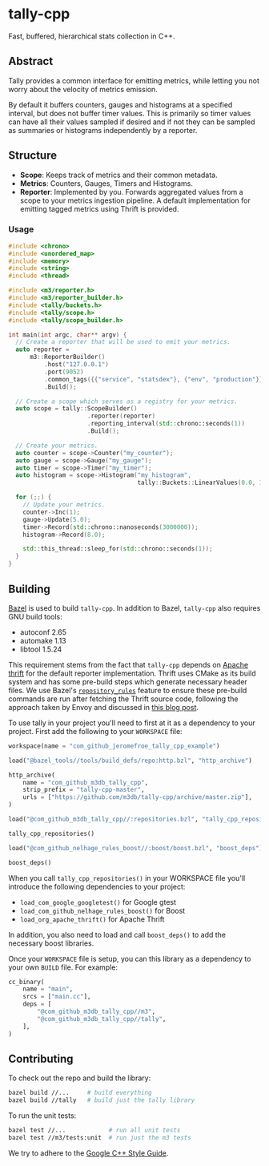 # tally-cpp

Fast, buffered, hierarchical stats collection in C++.

## Abstract

Tally provides a common interface for emitting metrics, while letting you not worry about the
velocity of metrics emission.

By default it buffers counters, gauges and histograms at a specified interval, but does not
buffer timer values.  This is primarily so timer values can have all their values sampled
if desired and if not they can be sampled as summaries or histograms independently by a reporter.

## Structure

- **Scope**: Keeps track of metrics and their common metadata.
- **Metrics**: Counters, Gauges, Timers and Histograms.
- **Reporter**: Implemented by you. Forwards aggregated values from a scope to your metrics
ingestion pipeline. A default implementation for emitting tagged metrics using Thrift is provided.

### Usage

```c++
#include <chrono>
#include <unordered_map>
#include <memory>
#include <string>
#include <thread>

#include <m3/reporter.h>
#include <m3/reporter_builder.h>
#include <tally/buckets.h>
#include <tally/scope.h>
#include <tally/scope_builder.h>

int main(int argc, char** argv) {
  // Create a reporter that will be used to emit your metrics.
  auto reporter =
      m3::ReporterBuilder()
          .host("127.0.0.1")
          .port(9052)
          .common_tags({{"service", "statsdex"}, {"env", "production"}})
          .Build();

  // Create a scope which serves as a registry for your metrics.
  auto scope = tally::ScopeBuilder()
                      .reporter(reporter)
                      .reporting_interval(std::chrono::seconds(1))
                      .Build();

  // Create your metrics.
  auto counter = scope->Counter("my_counter");
  auto gauge = scope->Gauge("my_gauge");
  auto timer = scope->Timer("my_timer");
  auto histogram = scope->Histogram("my_histogram",
                                    tally::Buckets::LinearValues(0.0, 1.0, 10));

  for (;;) {
    // Update your metrics.
    counter->Inc(1);
    gauge->Update(5.0);
    timer->Record(std::chrono::nanoseconds(3000000));
    histogram->Record(8.0);

    std::this_thread::sleep_for(std::chrono::seconds(1));
  }
}
```

## Building

[Bazel] is used to build `tally-cpp`. In addition to Bazel, `tally-cpp` also requires GNU build
tools:

- autoconf 2.65
- automake 1.13
- libtool 1.5.24

This requirement stems from the fact that `tally-cpp` depends on [Apache thrift] for the default
reporter implementation. Thrift uses CMake as its build system and has some pre-build steps which
generate necessary header files. We use Bazel's [`repository_rules`] feature to ensure these
pre-build commands are run after fetching the Thrift source code, following the approach taken by
Envoy and discussed in [this blog post].

To use tally in your project you'll need to first at it as a dependency to your project. First
add the following to your `WORKSPACE` file:

```python
workspace(name = "com_github_jeromefroe_tally_cpp_example")

load("@bazel_tools//tools/build_defs/repo:http.bzl", "http_archive")

http_archive(
    name = "com_github_m3db_tally_cpp",
    strip_prefix = "tally-cpp-master",
    urls = ["https://github.com/m3db/tally-cpp/archive/master.zip"],
)

load("@com_github_m3db_tally_cpp//:repositories.bzl", "tally_cpp_repositories")

tally_cpp_repositories()

load("@com_github_nelhage_rules_boost//:boost/boost.bzl", "boost_deps")

boost_deps()
```

When you call `tally_cpp_repositories()` in your WORKSPACE file you'll introduce the following
dependencies to your project:

- `load_com_google_googletest()` for Google gtest
- `load_com_github_nelhage_rules_boost()` for Boost
- `load_org_apache_thrift()` for Apache Thrift

In addition, you also need to load and call `boost_deps()` to add the necessary boost libraries.

Once your `WORKSPACE` file is setup, you can this library as a dependency to your own `BUILD`
file. For example:

```python
cc_binary(
    name = "main",
    srcs = ["main.cc"],
    deps = [
        "@com_github_m3db_tally_cpp//m3",
        "@com_github_m3db_tally_cpp//tally",
    ],
)
```

## Contributing

To check out the repo and build the library:

```bash
bazel build //...     # build everything
bazel build //tally   # build just the tally library
```

To run the unit tests:

```bash
bazel test //...            # run all unit tests
bazel test //m3/tests:unit  # run just the m3 tests
```

We try to adhere to the [Google C++ Style Guide](https://google.github.io/styleguide/cppguide.html).

[Bazel]: https://bazel.build/
[Apache thrift]: https://github.com/apache/thrift
[`repository_rules`]: https://docs.bazel.build/versions/master/skylark/repository_rules.html
[this blog post]: https://blog.envoyproxy.io/external-c-dependency-management-in-bazel-dd37477422f5
[Google C++ Style Guide]: https://google.github.io/styleguide/cppguide.html
